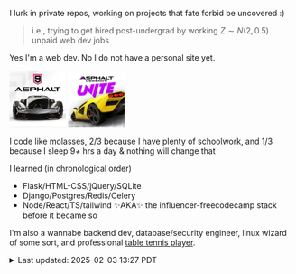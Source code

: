 <!-- ### Hi there 👋 -->

I lurk in private repos, working on projects that fate forbid be uncovered :) 

> i.e., trying to get hired post-undergrad by working $Z∼N(2,0.5)$ unpaid web dev jobs

Yes I'm a web dev. No I do not have a personal site yet.

<div style="display: inline"> 
  <img height="100px" width="100px" src="https://raw.githubusercontent.com/crimsonpython24/crimsonpython24/refs/heads/main/asphalt9.webp"/>
  <img height="100px" width="100px" src="https://raw.githubusercontent.com/crimsonpython24/crimsonpython24/refs/heads/main/asphaltlu.webp"/>
</div>

I code like molasses, 2/3 because I have plenty of schoolwork, and 1/3 because I sleep 9<em>+</em> hrs a day & nothing will change that

I learned (in chronological order) 
 - Flask/HTML-CSS/jQuery/SQLite
 - Django/Postgres/Redis/Celery
 - Node/React/TS/tailwind ✨AKA✨ the influencer-freecodecamp stack before it became so

I'm also a wannabe backend dev, database/security engineer, linux wizard of some sort, and professional <a target="_blank" href="https://www.tabletennisdaily.com/forum/members/crimsonpython24.104645/#about">table tennis player</a>.


<details>
  <summary>Last updated: 2025-02-03 13:27 PDT</summary>
  <br/>
  $f(x;\alpha,\beta) = \frac{x^{\alpha-1}(1-x)^{\beta-1}}{B(\alpha,\beta)}$, $B(\alpha,\beta) = \frac{\Gamma(\alpha)\Gamma(\beta)}{\Gamma(\alpha+\beta)}$ 
  
  <sup>Beta distributions in Bayesian inference provide conjugate prior probability distributions, i.e., its domain can be viewed as a probability.</sup>
</details>

<!--
**crimsonpython24/crimsonpython24** is a ✨ _special_ ✨ repository because its `README.md` (this file) appears on your GitHub profile.

Here are some ideas to get you started:

- 🔭 I’m currently working on ...
- 🌱 I’m currently learning ...
- 👯 I’m looking to collaborate on ...
- 🤔 I’m looking for help with ...
- 💬 Ask me about ...
- 📫 How to reach me: ...
- 😄 Pronouns: ...
- ⚡ Fun fact: ...
-->
